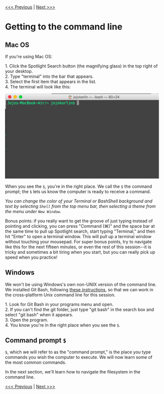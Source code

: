 [<<< Previous](why-is-the-command-line-useful.md) | [Next >>>](navigation.md)

# Getting to the command line

## Mac OS

If you're using Mac OS:

1\. Click the Spotlight Search button (the magnifying glass) in the top right of your desktop.  
2\. Type "terminal" into the bar that appears.   
3\. Select the first item that appears in the list.  
4\. The terminal will look like this:  

![Terminal in Mac OS](osx_term.png)

When you see the `$`, you're in the right place. We call the `$` the command prompt; the `$` lets us know the computer is ready to receive a command.

*You can change the color of your Terminal or BashShell background and text by selecting `Shell` from the top menu bar, then selecting a theme from the menu under `New Window`.*

Bonus points: if you really want to get the groove of just typing instead of pointing and clicking, you can press "Command (⌘)" and the space bar at the same time to pull up Spotlight search, start typing "Terminal," and then hit "Enter" to open a terminal window. This will pull up a terminal window without touching your mousepad. For super bonus points, try to navigate like this for the next fifteen minutes, or even the rest of this session--it is tricky and sometimes a bit tiring when you start, but you can really pick up speed when you practice!

## Windows

We won't be using Windows's own non-UNIX version of the command line. We installed Git Bash, following [these instructions](https://github.com/DHRI-Curriculum/install/blob/master/sections/git.md), so that we can work in the cross-platform Unix command line for this session. 

1\. Look for Git Bash in your programs menu and open.  
2\. If you can't find the git folder, just type "git bash" in the search box and select "git bash" when it appears.   
3\. Open the program.   
4\. You know you're in the right place when you see the `$`.    

## Command prompt `$`

 `$`, which we will refer to as the "command prompt," is the place you type commands you wish the computer to execute. We will now learn some of the most common commands.

In the next section, we'll learn how to navigate the filesystem in the command line.

[<<< Previous](why-is-the-command-line-useful.md) | [Next >>>](navigation.md)
